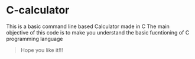 # C-calculator
This is a basic command line based Calculator made in C
The main objective of this code is to make you understand the basic fucntioning of C programming language

> Hope you like it!!!
